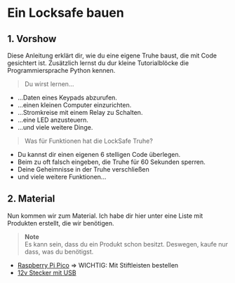 # Ein Locksafe bauen
## 1. Vorshow
Diese Anleitung erklärt dir, wie du eine eigene Truhe baust, die mit Code gesichtert ist. Zusätzlich lernst du dur kleine Tutorialblöcke die Programmiersprache Python kennen.<br>
> Du wirst lernen...
- ...Daten eines Keypads abzurufen.
- ...einen kleinen Computer einzurichten.
- ...Stromkreise mit einem Relay zu Schalten.
- ...eine LED anzusteuern.
- ...und viele weitere Dinge.
> Was für Funktionen hat die LockSafe Truhe?
- Du kannst dir einen eigenen 6 stelligen Code überlegen.
- Beim zu oft falsch eingeben, die Truhe für 60 Sekunden sperren.
- Deine Geheimnisse in der Truhe verschließen
- und viele weitere Funktionen...
## 2. Material
Nun kommen wir zum Material. Ich habe dir hier unter eine Liste mit Produkten erstellt, die wir benötigen.
> **Note**<br>
> Es kann sein, dass du ein Produkt schon besitzt. Deswegen, kaufe nur dass, was du benötigst.
- [Raspberry Pi Pico](https://www.reichelt.de/raspberry-pi-pico-rp2040-cortex-m0-microusb-header-rasp-pi-pico-h-p305824.html?&trstct=vrt_pdn&nbc=1) => WICHTIG: Mit Stiftleisten bestellen
- [12v Stecker mit USB](https://www.amazon.de/Zolt-Universal-USB-Anschluss-DC-Stecker-Haushaltselektronik/dp/B0932YBT9X/ref=asc_df_B0932YBT9X/?tag=googshopde-21&linkCode=df0&hvadid=546566796845&hvpos=&hvnetw=g&hvrand=10075993509748832043&hvpone=&hvptwo=&hvqmt=&hvdev=c&hvdvcmdl=&hvlocint=&hvlocphy=9042442&hvtargid=pla-1428434119420&psc=1&th=1&psc=1)
